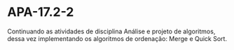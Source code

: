 # APA-17.2-2
Continuando as atividades de disciplina Análise e projeto de algoritmos, dessa vez implementando os algoritmos de ordenação: Merge e Quick Sort.
